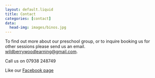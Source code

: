 ```yaml
---
layout: default.liquid
title: Contact
categories: [contact]
data:
  head-img: images/binos.jpg
--- 
```

To find out more about our preschool group, or to inquire booking us for other sessions please send us an email.
[wildberrywoodlearning@gmail.com](mailto:wildberrywoodlearning@gmail.com).

Call us on 07938 248749

Like our [Facebook page](https://www.facebook.com/wildberrywood)
